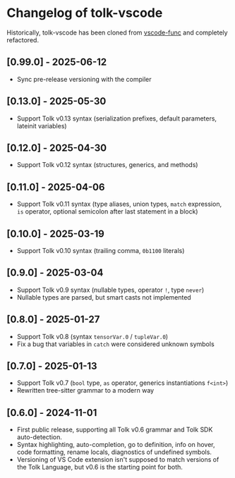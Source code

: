 # Changelog of tolk-vscode

Historically, tolk-vscode has been cloned from [vscode-func](https://github.com/tonwhales/vscode-func)
and completely refactored.

## [0.99.0] - 2025-06-12

* Sync pre-release versioning with the compiler

## [0.13.0] - 2025-05-30

* Support Tolk v0.13 syntax (serialization prefixes, default parameters, lateinit variables)

## [0.12.0] - 2025-04-30

* Support Tolk v0.12 syntax (structures, generics, and methods)

## [0.11.0] - 2025-04-06

* Support Tolk v0.11 syntax (type aliases, union types, `match` expression, `is` operator, optional semicolon after last statement in a block)

## [0.10.0] - 2025-03-19

* Support Tolk v0.10 syntax (trailing comma, `0b1100` literals)

## [0.9.0] - 2025-03-04

* Support Tolk v0.9 syntax (nullable types, operator `!`, type `never`)
* Nullable types are parsed, but smart casts not implemented

## [0.8.0] - 2025-01-27

* Support Tolk v0.8 (syntax `tensorVar.0` / `tupleVar.0`)
* Fix a bug that variables in `catch` were considered unknown symbols

## [0.7.0] - 2025-01-13

* Support Tolk v0.7 (`bool` type, `as` operator, generics instantiations `f<int>`)
* Rewritten tree-sitter grammar to a modern way

## [0.6.0] - 2024-11-01

* First public release, supporting all Tolk v0.6 grammar and Tolk SDK auto-detection.
* Syntax highlighting, auto-completion, go to definition, info on hover, code formatting, rename locals, diagnostics of undefined symbols.
* Versioning of VS Code extension isn't supposed to match versions of the Tolk Language, but v0.6 is the starting point for both.
